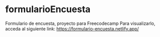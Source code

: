 # formularioEncuesta
Formulario de encuesta, proyecto para Freecodecamp
Para visualizarlo, acceda al siguiente link: https://formulario-encuesta.netlify.app/
